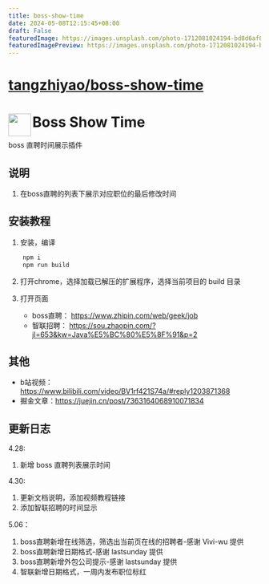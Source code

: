 ```yaml
---
title: boss-show-time
date: 2024-05-08T12:15:45+08:00
draft: False
featuredImage: https://images.unsplash.com/photo-1712081024194-bd8d6af8fd68?ixid=M3w0NjAwMjJ8MHwxfHJhbmRvbXx8fHx8fHx8fDE3MTUxNDE2NDd8&ixlib=rb-4.0.3
featuredImagePreview: https://images.unsplash.com/photo-1712081024194-bd8d6af8fd68?ixid=M3w0NjAwMjJ8MHwxfHJhbmRvbXx8fHx8fHx8fDE3MTUxNDE2NDd8&ixlib=rb-4.0.3
---
```


# [tangzhiyao/boss-show-time](https://github.com/tangzhiyao/boss-show-time)

# <img src="public/icons/icon_48.png" width="45" align="left"> Boss Show Time

boss 直聘时间展示插件

## 说明

1. 在boss直聘的列表下展示对应职位的最后修改时间

## 安装教程

1. 安装，编译

```bash
    npm i
    npm run build
```

2. 打开chrome，选择加载已解压的扩展程序，选择当前项目的 build 目录

3. 打开页面
    * boss直聘： <https://www.zhipin.com/web/geek/job>
    * 智联招聘： <https://sou.zhaopin.com/?jl=653&kw=Java%E5%BC%80%E5%8F%91&p=2>

## 其他

* b站视频：<https://www.bilibili.com/video/BV1rf421S74a/#reply1203871368>
* 掘金文章：<https://juejin.cn/post/7363164068910071834>

## 更新日志

4.28:

1. 新增 boss 直聘列表展示时间

4.30:

1. 更新文档说明，添加视频教程链接
2. 添加智联招聘的时间显示

5.06：

1. boss直聘新增在线筛选，筛选出当前页在线的招聘者-感谢 Vivi-wu 提供
2. boss直聘新增日期格式-感谢 lastsunday 提供
3. boss直聘新增外包公司提示-感谢 lastsunday 提供
4. 智联新增日期格式，一周内发布职位标红
